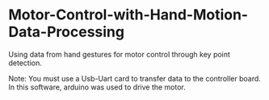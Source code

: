 # Motor-Control-with-Hand-Motion-Data-Processing
Using data from hand gestures for motor control through key point detection.

Note: You must use a Usb-Uart card to transfer data to the controller board. In this software, arduino was used to drive the motor.
